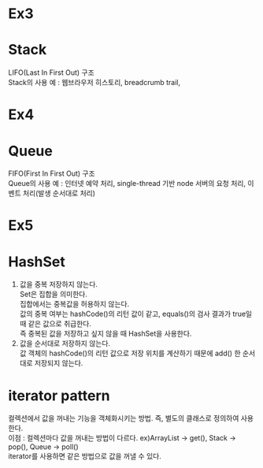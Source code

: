 # Ex3
Stack  
=====
LIFO(Last In First Out) 구조  
Stack의 사용 예 : 웹브라우저 히스토리, breadcrumb trail,   

# Ex4
Queue  
=====
FIFO(First In First Out) 구조  
Queue의 사용 예 : 인터넷 예약 처리, single-thread 기반 node 서버의 요청 처리, 이벤트 처리(발생 순서대로 처리)  

# Ex5
HashSet  
=======
1. 값을 중복 저장하지 않는다.  
Set은 집합을 의미한다.  
집합에서는 중복값을 허용하지 않는다.  
값의 중복 여부는 hashCode()의 리턴 값이 같고, equals()의 검사 결과가 true일 때 같은 값으로 취급한다.  
즉 중복된 값을 저장하고 싶지 않을 때 HashSet을 사용한다.  
2. 값을 순서대로 저장하지 않는다.  
값 객체의 hashCode()의 리턴 값으로 저장 위치를 계산하기 때문에 add() 한 순서대로 저장되지 않는다.  


# iterator pattern
컬렉션에서 값을 꺼내는 기능을 객체화시키는 방법. 즉, 별도의 클래스로 정의하여 사용한다.  
이점 : 컬렉션마다 값을 꺼내는 방법이 다르다. ex)ArrayList -> get(), Stack -> pop(),  Queue -> poll()  
       iterator를 사용하면 같은 방법으로 값을 꺼낼 수 있다.  